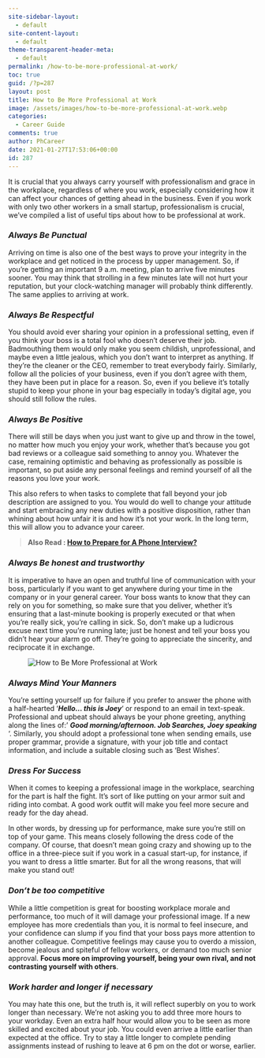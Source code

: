 ```yaml
---
site-sidebar-layout:
  - default
site-content-layout:
  - default
theme-transparent-header-meta:
  - default
permalink: /how-to-be-more-professional-at-work/
toc: true
guid: /?p=287
layout: post
title: How to Be More Professional at Work
image: /assets/images/how-to-be-more-professional-at-work.webp
categories:
  - Career Guide
comments: true
author: PhCareer
date: 2021-01-27T17:53:06+00:00
id: 287
---
```

It is crucial that you always carry yourself with professionalism and grace in the workplace, regardless of where you work, especially considering how it can affect your chances of getting ahead in the business. Even if you work with only two other workers in a small startup, professionalism is crucial, we&#8217;ve compiled a list of useful tips about how to be professional at work.

### **_Always Be Punctual_**

Arriving on time is also one of the best ways to prove your integrity in the workplace and get noticed in the process by upper management. So, if you&#8217;re getting an important 9 a.m. meeting, plan to arrive five minutes sooner. You may think that strolling in a few minutes late will not hurt your reputation, but your clock-watching manager will probably think differently. The same applies to arriving at work.

### **_Always Be Respectful_** 

You should avoid ever sharing your opinion in a professional setting, even if you think your boss is a total fool who doesn&#8217;t deserve their job. Badmouthing them would only make you seem childish, unprofessional, and maybe even a little jealous, which you don&#8217;t want to interpret as anything. If they&#8217;re the cleaner or the CEO, remember to treat everybody fairly. Similarly, follow all the policies of your business, even if you don&#8217;t agree with them, they have been put in place for a reason. So, even if you believe it&#8217;s totally stupid to keep your phone in your bag especially in today&#8217;s digital age, you should still follow the rules.

### **_Always Be Positive_**

There will still be days when you just want to give up and throw in the towel, no matter how much you enjoy your work, whether that&#8217;s because you got bad reviews or a colleague said something to annoy you. Whatever the case, remaining optimistic and behaving as professionally as possible is important, so put aside any personal feelings and remind yourself of all the reasons you love your work.

This also refers to when tasks to complete that fall beyond your job description are assigned to you. You would do well to change your attitude and start embracing any new duties with a positive disposition, rather than whining about how unfair it is and how it&#8217;s not your work. In the long term, this will allow you to advance your career.

<blockquote class="wp-block-quote">
  <p>
    <strong>Also Read : <a href="/how-to-prepare-for-a-phone-interview/">How to Prepare for A Phone Interview?</a></strong>
  </p>
</blockquote>

### **_Always Be honest and trustworthy_** 

It is imperative to have an open and truthful line of communication with your boss, particularly if you want to get anywhere during your time in the company or in your general career. Your boss wants to know that they can rely on you for something, so make sure that you deliver, whether it&#8217;s ensuring that a last-minute booking is properly executed or that when you&#8217;re really sick, you&#8217;re calling in sick. So, don&#8217;t make up a ludicrous excuse next time you&#8217;re running late; just be honest and tell your boss you didn&#8217;t hear your alarm go off. They&#8217;re going to appreciate the sincerity, and reciprocate it in exchange.


<figure class="wp-block-image size-large">

<img loading="lazy" width="768" height="505" src="/wp-content/uploads/2021/01/pexels-photo-1249158-768x505-1.jpeg" alt="How to Be More Professional at Work" class="wp-image-288" srcset="/wp-content/uploads/2021/01/pexels-photo-1249158-768x505-1.jpeg 768w, /wp-content/uploads/2021/01/pexels-photo-1249158-768x505-1-300x197.jpeg 300w" sizes="(max-width: 768px) 100vw, 768px" /> </figure> 

### **_Always Mind Your Manners_**

You&#8217;re setting yourself up for failure if you prefer to answer the phone with a half-hearted &#8216;**_Hello&#8230; this is Joey_**&#8216; or respond to an email in text-speak. Professional and upbeat should always be your phone greeting, anything along the lines of:&#8217; **_Good morning/afternoon. Job Searches, Joey speaking_** &#8216;. Similarly, you should adopt a professional tone when sending emails, use proper grammar, provide a signature, with your job title and contact information, and include a suitable closing such as &#8216;Best Wishes&#8217;.

### **_Dress For Success_** 

When it comes to keeping a professional image in the workplace, searching for the part is half the fight. It&#8217;s sort of like putting on your armor suit and riding into combat. A good work outfit will make you feel more secure and ready for the day ahead.

In other words, by dressing up for performance, make sure you&#8217;re still on top of your game. This means closely following the dress code of the company. Of course, that doesn&#8217;t mean going crazy and showing up to the office in a three-piece suit if you work in a casual start-up, for instance, if you want to dress a little smarter. But for all the wrong reasons, that will make you stand out!

### **_Don&#8217;t be too competitive_** 

While a little competition is great for boosting workplace morale and performance, too much of it will damage your professional image. If a new employee has more credentials than you, it is normal to feel insecure, and your confidence can slump if you find that your boss pays more attention to another colleague. Competitive feelings may cause you to overdo a mission, become jealous and spiteful of fellow workers, or demand too much senior approval. **Focus more on improving yourself, being your own rival, and not contrasting yourself with others**.

### **_Work harder and longer if necessary_**

You may hate this one, but the truth is, it will reflect superbly on you to work longer than necessary. We&#8217;re not asking you to add three more hours to your workday. Even an extra half hour would allow you to be seen as more skilled and excited about your job. You could even arrive a little earlier than expected at the office. Try to stay a little longer to complete pending assignments instead of rushing to leave at 6 pm on the dot or worse, earlier.

